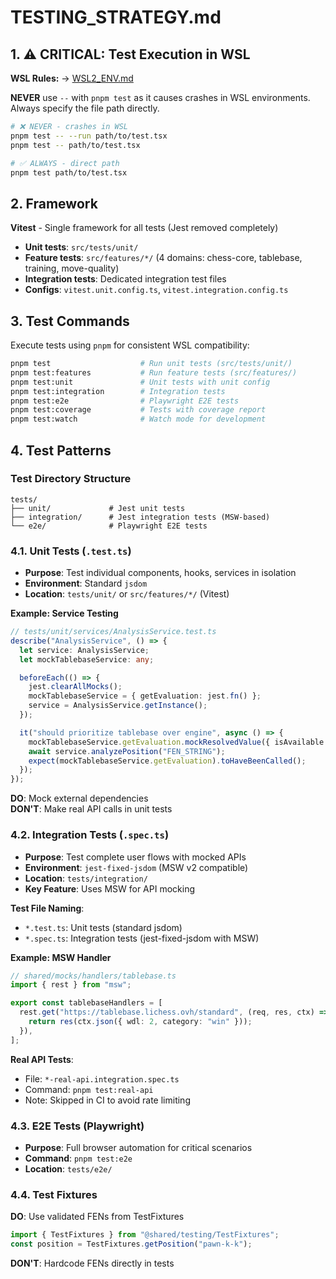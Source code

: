 # TESTING_STRATEGY.md

<!-- nav: docs/README#development | tags: [testing, wsl] | updated: 2025-08-12 -->

## 1. ⚠️ CRITICAL: Test Execution in WSL

**WSL Rules:** → [WSL2_ENV.md](./WSL2_ENV.md#testing-commands)

**NEVER** use `--` with `pnpm test` as it causes crashes in WSL environments. Always specify the file path directly.

```bash
# ❌ NEVER - crashes in WSL
pnpm test -- --run path/to/test.tsx
pnpm test -- path/to/test.tsx

# ✅ ALWAYS - direct path
pnpm test path/to/test.tsx
```

## 2. Framework

**Vitest** - Single framework for all tests (Jest removed completely)

- **Unit tests**: `src/tests/unit/`
- **Feature tests**: `src/features/*/` (4 domains: chess-core, tablebase, training, move-quality)
- **Integration tests**: Dedicated integration test files
- **Configs**: `vitest.unit.config.ts`, `vitest.integration.config.ts`

## 3. Test Commands

Execute tests using `pnpm` for consistent WSL compatibility:

```bash
pnpm test                    # Run unit tests (src/tests/unit/)
pnpm test:features           # Run feature tests (src/features/)
pnpm test:unit               # Unit tests with unit config
pnpm test:integration        # Integration tests
pnpm test:e2e                # Playwright E2E tests
pnpm test:coverage           # Tests with coverage report
pnpm test:watch              # Watch mode for development
```

## 4. Test Patterns

### Test Directory Structure

```
tests/
├── unit/             # Jest unit tests
├── integration/      # Jest integration tests (MSW-based)
└── e2e/              # Playwright E2E tests
```

### 4.1. Unit Tests (`.test.ts`)

- **Purpose**: Test individual components, hooks, services in isolation
- **Environment**: Standard `jsdom`
- **Location**: `tests/unit/` or `src/features/*/` (Vitest)

**Example: Service Testing**

```typescript
// tests/unit/services/AnalysisService.test.ts
describe("AnalysisService", () => {
  let service: AnalysisService;
  let mockTablebaseService: any;

  beforeEach(() => {
    jest.clearAllMocks();
    mockTablebaseService = { getEvaluation: jest.fn() };
    service = AnalysisService.getInstance();
  });

  it("should prioritize tablebase over engine", async () => {
    mockTablebaseService.getEvaluation.mockResolvedValue({ isAvailable: true });
    await service.analyzePosition("FEN_STRING");
    expect(mockTablebaseService.getEvaluation).toHaveBeenCalled();
  });
});
```

**DO**: Mock external dependencies  
**DON'T**: Make real API calls in unit tests

### 4.2. Integration Tests (`.spec.ts`)

- **Purpose**: Test complete user flows with mocked APIs
- **Environment**: `jest-fixed-jsdom` (MSW v2 compatible)
- **Location**: `tests/integration/`
- **Key Feature**: Uses MSW for API mocking

**Test File Naming**:

- `*.test.ts`: Unit tests (standard jsdom)
- `*.spec.ts`: Integration tests (jest-fixed-jsdom with MSW)

**Example: MSW Handler**

```typescript
// shared/mocks/handlers/tablebase.ts
import { rest } from "msw";

export const tablebaseHandlers = [
  rest.get("https://tablebase.lichess.ovh/standard", (req, res, ctx) => {
    return res(ctx.json({ wdl: 2, category: "win" }));
  }),
];
```

**Real API Tests**:

- File: `*-real-api.integration.spec.ts`
- Command: `pnpm test:real-api`
- Note: Skipped in CI to avoid rate limiting

### 4.3. E2E Tests (Playwright)

- **Purpose**: Full browser automation for critical scenarios
- **Command**: `pnpm test:e2e`
- **Location**: `tests/e2e/`

### 4.4. Test Fixtures

**DO**: Use validated FENs from TestFixtures

```typescript
import { TestFixtures } from "@shared/testing/TestFixtures";
const position = TestFixtures.getPosition("pawn-k-k");
```

**DON'T**: Hardcode FENs directly in tests
